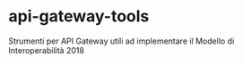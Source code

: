 # api-gateway-tools
Strumenti per API Gateway utili ad implementare il Modello di Interoperabilità 2018
